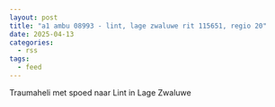 ```yaml
---
layout: post
title: "a1 ambu 08993 - lint, lage zwaluwe rit 115651, regio 20"
date: 2025-04-13
categories: 
  - rss
tags: 
  - feed
---
```


Traumaheli met spoed naar Lint in Lage Zwaluwe
